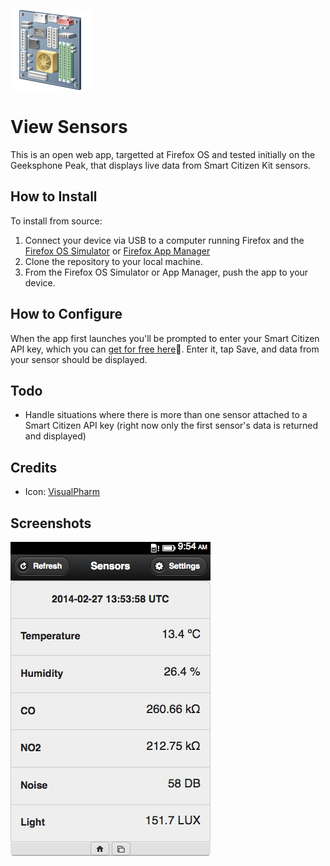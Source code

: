 ![image](www/icons/viewsensors-128.png)

View Sensors
============

This is an open web app, targetted at Firefox OS and tested initially on the Geeksphone Peak, that displays live data from Smart Citizen Kit sensors.

How to Install
--------------

To install from source:

1. Connect your device via USB to a computer running Firefox and the [Firefox OS Simulator](https://addons.mozilla.org/en-US/firefox/addon/firefox-os-simulator/) or [Firefox App Manager](https://developer.mozilla.org/en-US/Firefox_OS/Using_the_App_Manager)
2. Clone the repository to your local machine.
3. From the Firefox OS Simulator or App Manager, push the app to your device.

How to Configure
----------------

When the app first launches you'll be prompted to enter your Smart Citizen API key, which you can [get for free here](http://smartcitizen.me/). Enter it, tap Save, and data from your sensor should be displayed.

Todo
----

 * Handle situations where there is more than one sensor attached to a Smart Citizen API key (right now only the first sensor's data is returned and displayed)

Credits
-------

* Icon: [VisualPharm](http://www.visualpharm.com/)

Screenshots
-----------

![image](screenshots/screenshot.png)
